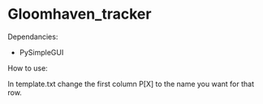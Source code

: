 # Gloomhaven_tracker

Dependancies:
* PySimpleGUI

How to use:

In template.txt change the first column P[X] to the name you want for that row.
